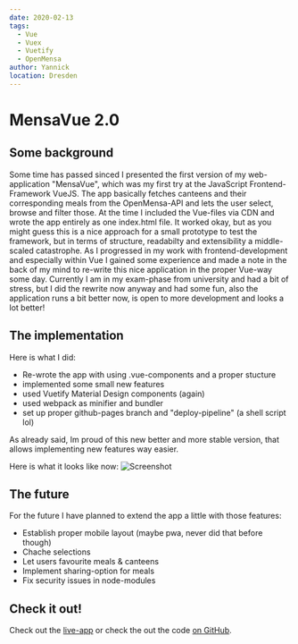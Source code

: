 ```yaml
---
date: 2020-02-13
tags: 
  - Vue
  - Vuex
  - Vuetify
  - OpenMensa
author: Yannick
location: Dresden  
---
```


# MensaVue 2.0

## Some background

Some time has passed sinced I presented the first version of my web-application "MensaVue", which was my first try at the JavaScript Frontend-Framework VueJS. The app basically fetches canteens and their corresponding meals from the OpenMensa-API and lets the user select, browse and filter those. At the time I included the Vue-files via CDN and wrote the app entirely as one index.html file. It worked okay, but as you might guess this is a nice approach for a small prototype to test the framework,
but in terms of structure, readabilty and extensibility a middle-scaled catastrophe. As I progressed in my work with frontend-development and especially within Vue I gained some experience and made a note in the back of my mind to re-write this nice application in the proper Vue-way some day.
Currently I am in my exam-phase from university and had a bit of stress, but I did the rewrite now anyway and had some fun, also the application runs a bit better now, is open to more development and looks a lot better!

## The implementation

Here is what I did:

- Re-wrote the app with using .vue-components and a proper stucture
- implemented some small new features
- used Vuetify Material Design components (again)
- used webpack as minifier and bundler
- set up proper github-pages branch and "deploy-pipeline" (a shell script lol)

As already said, Im proud of this new better and more stable version, that allows implementing new features way easier.

Here is what it looks like now:
![Screenshot](https://user-images.githubusercontent.com/33640025/86590269-8e7ce600-bf8f-11ea-9f4b-18d25d242e5a.png)

## The future

For the future I have planned to extend the app a little with those features:

- Establish proper mobile layout (maybe pwa, never did that before though)
- Chache selections
- Let users favourite meals & canteens
- Implement sharing-option for meals
- Fix security issues in node-modules

## Check it out!

Check out the [live-app](https://mensa.yannickspoerl.de) or check the out the code [on GitHub](https://github.com/YannickSpoerl/mensavue).
